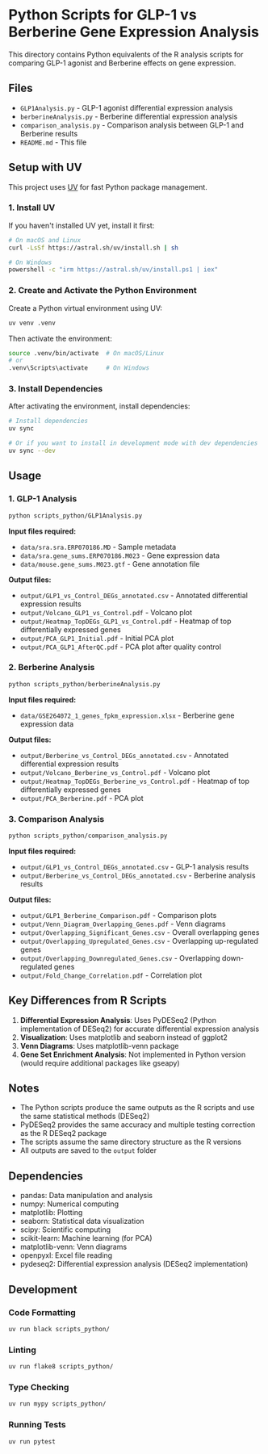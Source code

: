 # Python Scripts for GLP-1 vs Berberine Gene Expression Analysis

This directory contains Python equivalents of the R analysis scripts for comparing GLP-1 agonist and Berberine effects on gene expression.

## Files

- `GLP1Analysis.py` - GLP-1 agonist differential expression analysis
- `berberineAnalysis.py` - Berberine differential expression analysis  
- `comparison_analysis.py` - Comparison analysis between GLP-1 and Berberine results
- `README.md` - This file

## Setup with UV

This project uses [UV](https://github.com/astral-sh/uv) for fast Python package management.

### 1. Install UV

If you haven't installed UV yet, install it first:

```bash
# On macOS and Linux
curl -LsSf https://astral.sh/uv/install.sh | sh

# On Windows
powershell -c "irm https://astral.sh/uv/install.ps1 | iex"
```

### 2. Create and Activate the Python Environment

Create a Python virtual environment using UV:

```bash
uv venv .venv
```

Then activate the environment:

```bash
source .venv/bin/activate  # On macOS/Linux
# or
.venv\Scripts\activate     # On Windows
```

### 3. Install Dependencies

After activating the environment, install dependencies:

```bash
# Install dependencies
uv sync

# Or if you want to install in development mode with dev dependencies
uv sync --dev
```

## Usage

### 1. GLP-1 Analysis
```bash
python scripts_python/GLP1Analysis.py
```

**Input files required:**
- `data/sra.sra.ERP070186.MD` - Sample metadata
- `data/sra.gene_sums.ERP070186.M023` - Gene expression data
- `data/mouse.gene_sums.M023.gtf` - Gene annotation file

**Output files:**
- `output/GLP1_vs_Control_DEGs_annotated.csv` - Annotated differential expression results
- `output/Volcano_GLP1_vs_Control.pdf` - Volcano plot
- `output/Heatmap_TopDEGs_GLP1_vs_Control.pdf` - Heatmap of top differentially expressed genes
- `output/PCA_GLP1_Initial.pdf` - Initial PCA plot
- `output/PCA_GLP1_AfterQC.pdf` - PCA plot after quality control

### 2. Berberine Analysis
```bash
python scripts_python/berberineAnalysis.py
```

**Input files required:**
- `data/GSE264072_1_genes_fpkm_expression.xlsx` - Berberine gene expression data

**Output files:**
- `output/Berberine_vs_Control_DEGs_annotated.csv` - Annotated differential expression results
- `output/Volcano_Berberine_vs_Control.pdf` - Volcano plot
- `output/Heatmap_TopDEGs_Berberine_vs_Control.pdf` - Heatmap of top differentially expressed genes
- `output/PCA_Berberine.pdf` - PCA plot

### 3. Comparison Analysis
```bash
python scripts_python/comparison_analysis.py
```

**Input files required:**
- `output/GLP1_vs_Control_DEGs_annotated.csv` - GLP-1 analysis results
- `output/Berberine_vs_Control_DEGs_annotated.csv` - Berberine analysis results

**Output files:**
- `output/GLP1_Berberine_Comparison.pdf` - Comparison plots
- `output/Venn_Diagram_Overlapping_Genes.pdf` - Venn diagrams
- `output/Overlapping_Significant_Genes.csv` - Overall overlapping genes
- `output/Overlapping_Upregulated_Genes.csv` - Overlapping up-regulated genes
- `output/Overlapping_Downregulated_Genes.csv` - Overlapping down-regulated genes
- `output/Fold_Change_Correlation.pdf` - Correlation plot

## Key Differences from R Scripts

1. **Differential Expression Analysis**: Uses PyDESeq2 (Python implementation of DESeq2) for accurate differential expression analysis
2. **Visualization**: Uses matplotlib and seaborn instead of ggplot2
3. **Venn Diagrams**: Uses matplotlib-venn package
4. **Gene Set Enrichment Analysis**: Not implemented in Python version (would require additional packages like gseapy)

## Notes

- The Python scripts produce the same outputs as the R scripts and use the same statistical methods (DESeq2)
- PyDESeq2 provides the same accuracy and multiple testing correction as the R DESeq2 package
- The scripts assume the same directory structure as the R versions
- All outputs are saved to the `output` folder

## Dependencies

- pandas: Data manipulation and analysis
- numpy: Numerical computing
- matplotlib: Plotting
- seaborn: Statistical data visualization
- scipy: Scientific computing
- scikit-learn: Machine learning (for PCA)
- matplotlib-venn: Venn diagrams
- openpyxl: Excel file reading
- pydeseq2: Differential expression analysis (DESeq2 implementation)

## Development

### Code Formatting
```bash
uv run black scripts_python/
```

### Linting
```bash
uv run flake8 scripts_python/
```

### Type Checking
```bash
uv run mypy scripts_python/
```

### Running Tests
```bash
uv run pytest
``` 
